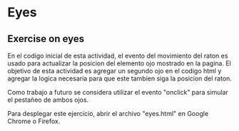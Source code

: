 # Eyes
## Exercise on eyes
En el codigo inicial de esta actividad, el evento del movimiento del raton es usado para actualizar la posicion del elemento ojo mostrado en la pagina. El objetivo de esta actividad es agregar un segundo ojo en el codigo html y agregar la logica necesaria para que este tambien siga la posicion del raton.

Como trabajo a futuro se considera utilizar el evento "onclick" para simular el pestañeo de ambos ojos.

Para desplegar este ejercicio, abrir el archivo "eyes.html" en Google Chrome o Firefox.
